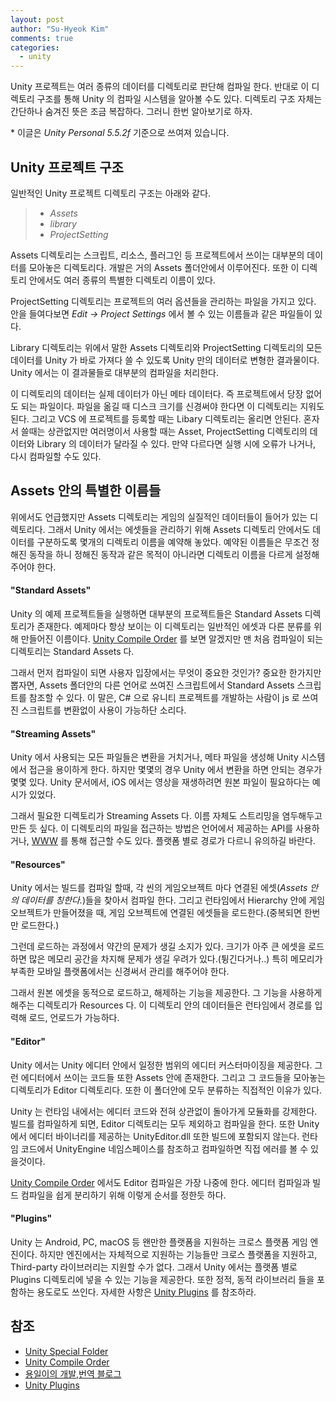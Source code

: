 ```yaml
---
layout: post
author: "Su-Hyeok Kim"
comments: true
categories:
  - unity
---
```


Unity 프로젝트는 여러 종류의 데이터를 디렉토리로 판단해 컴파일 한다. 반대로 이 디렉토리 구조를 통해 Unity 의 컴파일 시스템을 알아볼 수도 있다. 디렉토리 구조 자체는 간단하나 숨겨진 뜻은 조금 복잡하다. 그러니 한번 알아보기로 하자.

\* 이글은  _Unity Personal 5.5.2f_ 기준으로 쓰여져 있습니다.
<!-- more -->
## Unity 프로젝트 구조

일반적인 Unity 프로젝트 디렉토리 구조는 아래와 같다.

> - _Assets_
> - _library_
> - _ProjectSetting_

Assets 디렉토리는 스크립트, 리소스, 플러그인 등 프로젝트에서 쓰이는 대부분의 데이터를 모아놓은 디렉토리다. 개발은 거의 Assets 폴더안에서 이루어진다. 또한 이 디렉토리 안에서도 여러 종류의 특별한 디렉토리 이름이 있다.

ProjectSetting 디렉토리는 프로젝트의 여러 옵션들을 관리하는 파일을 가지고 있다. 안을 들여다보면 _Edit -> Project Settings_ 에서 볼 수 있는 이름들과 같은 파일들이 있다.

Library 디렉토리는 위에서 말한 Assets 디렉토리와 ProjectSetting 디렉토리의 모든 데이터를 Unity 가 바로 가져다 쓸 수 있도록 Unity 만의 데이터로 변형한 결과물이다. Unity 에서는 이 결과물들로 대부분의 컴파일을 처리한다.

이 디렉토리의 데이터는 실제 데이터가 아닌 메타 데이터다. 즉 프로젝트에서 당장 없어도 되는 파일이다. 파일을 옮길 때 디스크 크기를 신경써야 한다면 이 디렉토리는 지워도 된다. 그리고 VCS 에 프로젝트를 등록할 때는 Libary 디렉토리는 올리면 안된다. 혼자서 쓸때는 상관없지만 여러명이서 사용할 때는 Asset, ProjectSetting 디렉토리의 데이터와 Library 의 데이터가 달라질 수 있다. 만약 다르다면 실행 시에 오류가 나거나, 다시 컴파일할 수도 있다.

## Assets 안의 특별한 이름들

위에서도 언급했지만 Assets 디렉토리는 게임의 실질적인 데이터들이 들어가 있는 디렉토리다. 그래서 Unity 에서는 에셋들을 관리하기 위해 Assets 디렉토리 안에서도 데이터를 구분하도록 몇개의 디렉토리 이름을 예약해 놓았다. 예약된 이름들은 무조건 정해진 동작을 하니 정해진 동작과 같은 목적이 아니라면 디렉토리 이름을 다르게 설정해주어야 한다.

#### "Standard Assets"

Unity 의 예제 프로젝트들을 실행하면 대부분의 프로젝트들은 Standard Assets 디렉토리가 존재한다. 예제마다 항상 보이는 이 디렉토리는 일반적인 에셋과 다른 분류를 위해 만들어진 이름이다. [Unity Compile Order](https://docs.unity3d.com/Manual/ScriptCompileOrderFolders.html) 를 보면 알겠지만 맨 처음 컴파일이 되는 디렉토리는 Standard Assets 다.

그래서 먼저 컴파일이 되면 사용자 입장에서는 무엇이 중요한 것인가? 중요한 한가지만 뽑자면, Assets 폴더안의 다른 언어로 쓰여진 스크립트에서 Standard Assets 스크립트를 참조할 수 있다. 이 말은, C# 으로 유니티 프로젝트를 개발하는 사람이 js 로 쓰여진 스크립트를 변환없이 사용이 가능하단 소리다.

#### "Streaming Assets"

Unity 에서 사용되는 모든 파일들은 변환을 거치거나, 메타 파일을 생성해 Unity 시스템에서 접근을 용이하게 한다. 하지만 몇몇의 경우 Unity 에서 변환을 하면 안되는 경우가 몇몇 있다. Unity 문서에서, iOS 에서는 영상을 재생하려면 원본 파일이 필요하다는 예시가 있었다.

그래서 필요한 디렉토리가 Streaming Assets 다. 이름 자체도 스트리밍을 염두해두고 만든 듯 싶다. 이 디렉토리의 파일을 접근하는 방법은 언어에서 제공하는 API를 사용하거나, [WWW](https://docs.unity3d.com/ScriptReference/WWW.html) 를 통해 접근할 수도 있다. 플랫폼 별로 경로가 다르니 유의하길 바란다.

#### "Resources"

Unity 에서는 빌드를 컴파일 할때, 각 씬의 게임오브젝트 마다 연결된 에셋(_Assets 안의 데이터를 칭한다._)들을 찾아서 컴파일 한다. 그리고 런타임에서 Hierarchy 안에 게임 오브젝트가 만들어졌을 때, 게임 오브젝트에 연결된 에셋들을 로드한다.(중복되면 한번만 로드한다.)

그런데 로드하는 과정에서 약간의 문제가 생길 소지가 있다. 크기가 아주 큰 에셋을 로드하면 많은 메모리 공간을 차지해 문제가 생길 우려가 있다.(튕긴다거나..) 특히 메모리가 부족한 모바일 플랫폼에서는 신경써서 관리를 해주어야 한다.

그래서 원본 에셋을 동적으로 로드하고, 해제하는 기능을 제공한다. 그 기능을 사용하게 해주는 디렉토리가 Resources 다. 이 디렉토리 안의 데이터들은 런타임에서 경로를 입력해 로드, 언로드가 가능하다.

#### "Editor"

Unity 에서는 Unity 에디터 안에서 일정한 범위의 에디터 커스터마이징을 제공한다. 그런 에디터에서 쓰이는 코드들 또한 Assets 안에 존재한다. 그리고 그 코드들을 모아놓는 디렉토리가 Editor 디렉토리다. 또한 이 폴더안에 모두 분류하는 직접적인 이유가 있다.

Unity 는 런타임 내에서는 에디터 코드와 전혀 상관없이 돌아가게 모듈화를 강제한다. 빌드를 컴파일하게 되면, Editor 디렉토리는 모두 제외하고 컴파일을 한다. 또한 Unity 에서 에디터 바이너리를 제공하는 UnityEditor.dll 또한 빌드에 포함되지 않는다. 런타임 코드에서 UnityEngine 네임스페이스를 참조하고 컴파일하면 직접 에러를 볼 수 있을것이다.

[Unity Compile Order](https://docs.unity3d.com/Manual/ScriptCompileOrderFolders.html) 에서도 Editor 컴파일은 가장 나중에 한다. 에디터 컴파일과 빌드 컴파일을 쉽게 분리하기 위해 이렇게 순서를 정한듯 하다.

#### "Plugins"

Unity 는 Android, PC, macOS 등 왠만한 플랫폼을 지원하는 크로스 플랫폼 게임 엔진이다. 하지만 엔진에서는 자체적으로 지원하는 기능들만 크로스 플랫폼을 지원하고, Third-party 라이브러리는 지원할 수가 없다. 그래서 Unity 에서는 플랫폼 별로 Plugins 디렉토리에 넣을 수 있는 기능을 제공한다. 또한 정적, 동적 라이브러리 들을 포함하는 용도로도 쓰인다. 자세한 사항은 [Unity Plugins](https://docs.unity3d.com/Manual/PluginInspector.html) 를 참조하라.

## 참조

- [Unity Special Folder](https://docs.unity3d.com/kr/current/Manual/SpecialFolders.html)
- [Unity Compile Order](https://docs.unity3d.com/Manual/ScriptCompileOrderFolders.html)
- [용일이의 개발,번역 블로그](http://yongil.net/unity/2015/04/23/Unity-Special-Folder-Names-in-your-Assets-Folder.html)
- [Unity Plugins](https://docs.unity3d.com/Manual/PluginInspector.html)
